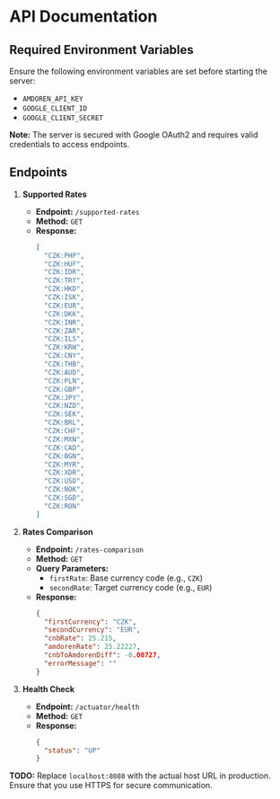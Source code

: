 # API Documentation

## Required Environment Variables

Ensure the following environment variables are set before starting the server:

- `AMDOREN_API_KEY`
- `GOOGLE_CLIENT_ID`
- `GOOGLE_CLIENT_SECRET`

**Note:** The server is secured with Google OAuth2 and requires valid credentials to access endpoints.

## Endpoints

1. **Supported Rates**
    - **Endpoint:** `/supported-rates`
    - **Method:** `GET`
    - **Response:**
      ```json
      [
        "CZK:PHP",
        "CZK:HUF",
        "CZK:IDR",
        "CZK:TRY",
        "CZK:HKD",
        "CZK:ISK",
        "CZK:EUR",
        "CZK:DKK",
        "CZK:INR",
        "CZK:ZAR",
        "CZK:ILS",
        "CZK:KRW",
        "CZK:CNY",
        "CZK:THB",
        "CZK:AUD",
        "CZK:PLN",
        "CZK:GBP",
        "CZK:JPY",
        "CZK:NZD",
        "CZK:SEK",
        "CZK:BRL",
        "CZK:CHF",
        "CZK:MXN",
        "CZK:CAD",
        "CZK:BGN",
        "CZK:MYR",
        "CZK:XDR",
        "CZK:USD",
        "CZK:NOK",
        "CZK:SGD",
        "CZK:RON"
      ]
      ```

2. **Rates Comparison**
    - **Endpoint:** `/rates-comparison`
    - **Method:** `GET`
    - **Query Parameters:**
        - `firstRate`: Base currency code (e.g., `CZK`)
        - `secondRate`: Target currency code (e.g., `EUR`)
    - **Response:**
      ```json
      {
        "firstCurrency": "CZK",
        "secondCurrency": "EUR",
        "cnbRate": 25.215,
        "amdorenRate": 25.22227,
        "cnbToAmdorenDiff": -0.00727,
        "errorMessage": ""
      }
      ```

3. **Health Check**
    - **Endpoint:** `/actuator/health`
    - **Method:** `GET`
    - **Response:**
      ```json
      {
        "status": "UP"
      }
      ```

**TODO:** Replace `localhost:8080` with the actual host URL in production. Ensure that you use HTTPS for secure communication.

